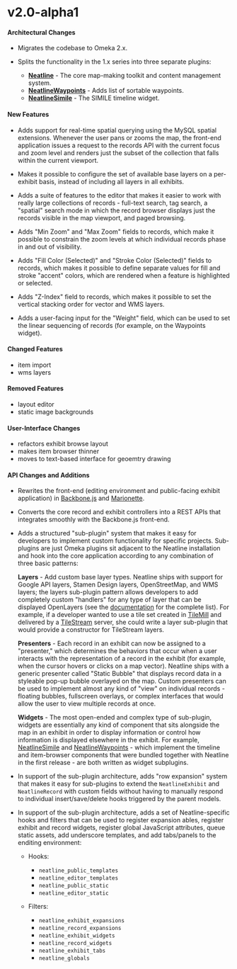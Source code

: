 # v2.0-alpha1

#### Architectural Changes

  * Migrates the codebase to Omeka 2.x.

  * Splits the functionality in the 1.x series into three separate plugins:
    * **[Neatline](https://github.com/scholarslab/Neatline)** - The core map-making toolkit and content management system.
    * **[NeatlineWaypoints](https://github.com/scholarslab/nl-widget-Waypoints)** - Adds list of sortable waypoints.
    * **[NeatlineSimile](https://github.com/scholarslab/nl-widget-Simile)** - The SIMILE timeline widget.

#### New Features

  * Adds support for real-time spatial querying using the MySQL spatial extensions. Whenever the user pans or zooms the map, the front-end application issues a request to the records API with the current focus and zoom level and renders just the subset of the collection that falls within the current viewport.

  * Makes it possible to configure the set of available base layers on a per-exhibit basis, instead of including all layers in all exhibits.

  * Adds a suite of features to the editor that makes it easier to work with really large collections of records - full-text search, tag search, a "spatial" search mode in which the record browser displays just the records visible in the map viewport, and paged browsing.

  * Adds "Min Zoom" and "Max Zoom" fields to records, which make it possible to constrain the zoom levels at which individual records phase in and out of visibility.

  * Adds "Fill Color (Selected)" and "Stroke Color (Selected)" fields to records, which makes it possible to define separate values for fill and stroke "accent" colors, which are rendered when a feature is highlighted or selected.

  * Adds "Z-Index" field to records, which makes it possible to set the vertical stacking order for vector and WMS layers.

  * Adds a user-facing input for the "Weight" field, which can be used to set the linear sequencing of records (for example, on the Waypoints widget).

#### Changed Features

  - item import
  - wms layers

#### Removed Features

  - layout editor
  - static image backgrounds

#### User-Interface Changes

  - refactors exhibit browse layout
  - makes item browser thinner
  - moves to text-based interface for geoemtry drawing

#### API Changes and Additions

  * Rewrites the front-end (editing environment and public-facing exhibit application) in [Backbone.js](https://github.com/documentcloud/backbone) and [Marionette](https://github.com/marionettejs/backbone.marionette).

  * Converts the core record and exhibit controllers into a REST APIs that integrates smoothly with the Backbone.js front-end.

  * Adds a structured "sub-plugin" system that makes it easy for developers to implement custom functionality for specific projects. Sub-plugins are just Omeka plugins sit adjacent to the Neatline installation and hook into the core application according to any combination of three basic patterns:

    **Layers** - Add custom base layer types. Neatline ships with support for Google API layers, Stamen Design layers, OpenStreetMap, and WMS layers; the layers sub-plugin pattern allows developers to add completely custom "handlers" for any type of layer that can be displayed OpenLayers (see the [documentation](http://dev.openlayers.org/docs/files/OpenLayers/Layer/WMS-js.html) for the complete list). For example, if a developer wanted to use a tile set created in [TileMill](http://mapbox.com/tilemill/) and delivered by a [TileStream](https://github.com/mapbox/tilestream) server, she could write a layer sub-plugin that would provide a constructor for TileStream layers.

    **Presenters** - Each record in an exhibit can now be assigned to a "presenter," which determines the behaviors that occur when a user interacts with the representation of a record in the exhibit (for example, when the cursor hovers or clicks on a map vector). Neatline ships with a generic presenter called "Static Bubble" that displays record data in a styleable pop-up bubble overlayed on the map. Custom presenters can be used to implement almost any kind of "view" on individual records - floating bubbles, fullscreen overlays, or complex interfaces that would allow the user to view multiple records at once.

    **Widgets** - The most open-ended and complex type of sub-plugin, widgets are essentially any kind of component that sits alongside the map in an exhibit in order to display information or control how information is displayed elsewhere in the exhibit. For example, [NeatlineSimile](https://github.com/scholarslab/nl-widget-Simile) and [NeatlineWaypoints](https://github.com/scholarslab/nl-widget-Waypoints) - which implement the timeline and item-browser components that were bundled together with Neatline in the first release - are both written as widget subplugins.

  * In support of the sub-plugin architecture, adds "row expansion" system that makes it easy for sub-plugins to extend the ```NeatlineExhibit``` and ```NeatlineRecord``` with custom fields without having to manually respond to individual insert/save/delete hooks triggered by the parent models.

  * In support of the sub-plugin architecture, adds a set of Neatline-specific hooks and filters that can be used to register expansion ables, register exhibit and record widgets, register global JavaScript attributes, queue static assets, add underscore templates, and add tabs/panels to the enditing environment:

    * Hooks:
      * ```neatline_public_templates```
      * ```neatline_editor_templates```
      * ```neatline_public_static```
      * ```neatline_editor_static```

    * Filters:
      * ```neatline_exhibit_expansions```
      * ```neatline_record_expansions```
      * ```neatline_exhibit_widgets```
      * ```neatline_record_widgets```
      * ```neatline_exhibit_tabs```
      * ```neatline_globals```
